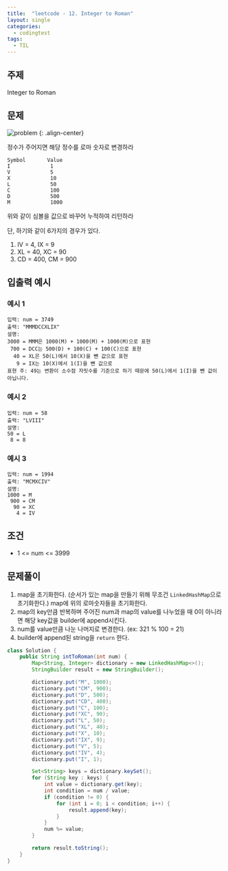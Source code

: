 ```yaml
---
title:  "leetcode - 12. Integer to Roman"
layout: single
categories:
  - codingtest
tags:
  - TIL
---
```


## 주제
Integer to Roman

## 문제
![problem](https://github.com/user-attachments/assets/f100c9af-911f-459d-aad3-4e4a6a100848)
{: .align-center}

정수가 주어지면 해당 정수를 로마 숫자로 변경하라

```
Symbol       Value
I             1
V             5
X             10
L             50
C             100
D             500
M             1000
```

위와 같이 심볼을 값으로 바꾸어 누적하여 리턴하라

단, 하기와 같이 6가지의 경우가 있다.

1. IV = 4, IX = 9
2. XL = 40, XC = 90
3. CD = 400, CM = 900


## 입출력 예시
### 예시 1
```
입력: num = 3749
출력: "MMMDCCXLIX"
설명:
3000 = MMM은 1000(M) + 1000(M) + 1000(M)으로 표현 
 700 = DCC는 500(D) + 100(C) + 100(C)으로 표현 
  40 = XL은 50(L)에서 10(X)을 뺀 값으로 표현 
   9 = IX는 10(X)에서 1(I)을 뺀 값으로 
표현 주: 49는 변환이 소수점 자릿수를 기준으로 하기 때문에 50(L)에서 1(I)을 뺀 값이 아닙니다.
```

### 예시 2
```
입력: num = 58
출력: "LVIII"
설명:
50 = L 
 8 = 8
```

### 예시 3
```
입력: num = 1994
출력: "MCMXCIV"
설명:
1000 = M 
 900 = CM 
  90 = XC 
   4 = IV
```

## 조건
- 1 <= num <= 3999

## 문제풀이
1. map을 초기화한다. (순서가 있는 map을 만들기 위해 무조건 `LinkedHashMap`으로 초기화한다.) map에 위의 로마숫자들을 초기화한다.
2. map의 key만큼 반복하며 주어진 num과 map의 value를 나누었을 때 0이 아니라면 해당 key값을 builder에 append시킨다.
3. num를 value만큼 나눈 나머지로 변경한다. (ex: 321 % 100 = 21)
4. builder에 append된 string을 `return` 한다.



```java
class Solution {
    public String intToRoman(int num) {
        Map<String, Integer> dictionary = new LinkedHashMap<>();
        StringBuilder result = new StringBuilder();

        dictionary.put("M", 1000);
        dictionary.put("CM", 900);
        dictionary.put("D", 500);
        dictionary.put("CD", 400);
        dictionary.put("C", 100); 
        dictionary.put("XC", 90);
        dictionary.put("L", 50);
        dictionary.put("XL", 40);
        dictionary.put("X", 10);
        dictionary.put("IX", 9);
        dictionary.put("V", 5);
        dictionary.put("IV", 4);
        dictionary.put("I", 1);

        Set<String> keys = dictionary.keySet();
        for (String key : keys) {
            int value = dictionary.get(key);
            int condition = num / value;
            if (condition != 0) {
                for (int i = 0; i < condition; i++) {
                    result.append(key);
                }
            }
            num %= value;
        }

        return result.toString();
    }
}
```